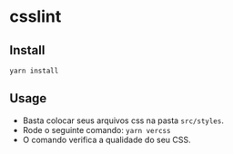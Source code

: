 # csslint

## Install
`yarn install`

## Usage
- Basta colocar seus arquivos css na pasta `src/styles`.
- Rode o seguinte comando:
`yarn vercss`
- O comando verifica a qualidade do seu CSS.